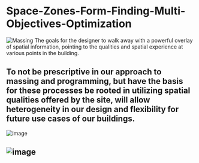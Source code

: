 # Space-Zones-Form-Finding-Multi-Objectives-Optimization

![Massing](https://user-images.githubusercontent.com/65818525/130500048-ec3f2b94-4dd1-4bb5-b041-50def46e41b6.gif)
The goals for the designer to walk away with a powerful overlay of spatial information, pointing to the qualities and spatial experience at various points in the building. 

To not be prescriptive in our approach to massing and programming, but have the basis for these processes be rooted in utilizing spatial qualities offered by the site, will allow heterogeneity in our design and flexibility for future use cases of our buildings.    
---
![image](https://user-images.githubusercontent.com/65818525/130500517-7e847ed5-5958-4364-b0f1-8d4c54f7997d.png)

![image](https://user-images.githubusercontent.com/65818525/130500486-f80230b2-45c8-4fbc-943c-11423548c8b9.png)
---
